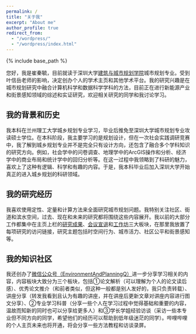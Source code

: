 ```yaml
---
permalink: /
title: "关于我"
excerpt: "About me"
author_profile: true
redirect_from: 
  - "/wordpress/"
  - "/wordpress/index.html"
---
```


{% include base_path %}

您好，我是崔秦毓，目前就读于深圳大学[建筑与城市规划学院](https://saup.szu.edu.cn/)城市规划专业。受到叶信岳老师的影响，决定创办个人的学术主页和其他学术平台。我的研究兴趣是在城市规划研究中融合计算机科学和数据科学学科的方法，目前正在进行新能源产业和街景感知领域的综述和实证研究，欢迎相关研究的同学和我讨论学习。

## 我的背景和历史
我本科在兰州理工大学城乡规划专业学习，毕业后推免至深圳大学城市规划专业攻读硕士学位。在本科阶段，我主要学习的是规划设计，但在一次社会实践调研竞赛中，我了解到城乡规划专业并不是完全只有设计方向，还包含了融合多个学科知识的研究方向。例如，社会学中的问卷调查、地理学中的ArcGIS操作和分析、经济学中的商业布局和统计学中的回归分析等。在这一过程中我领略到了科研的魅力，喜欢上了这种有逻辑、科学和有趣的内容。于是，我本科毕业后加入深圳大学开始真正的进入城乡规划的科研领域。

## 我的研究经历
我喜欢使用定性、定量和计算方法来全面研究城市规划问题。我特别关注社区、街道和滨水空间，过去、现在和未来的研究都将围绕这些内容展开。我以前的大部分工作都集中在主页上栏的[研究成果](https://cuiqinyu.github.io/publications/)、[会议宣讲](https://cuiqinyu.github.io/talks/)和[工作坊](https://cuiqinyu.github.io/portfolio/)三大板块，在那里我放置了每项研究的访问链接，研究主题包括时空间行为、城市活力、社区公平和街景感知等。

## 我的知识社区
我还创办了[微信公众号（EnvironmentAndPlanningQ）]([https://saup.szu.edu.cn/](https://mp.weixin.qq.com/s?__biz=MzkxOTQyMTQ5Ng==&mid=2247483998&idx=1&sn=106316350c1dd61b34a2a4a3c67c6b58&chksm=c1a31509f6d49c1f35bff72fd8c54b29a9d7eb341666f660343f11f9c5029016ebcb664d69f3#rd))进一步分享学习相关的内容，内容板块大致分为三个板块，包括①论文解析（可以理解为个人的论文读后感）、优秀论文推介（和前者类似，但这种一般都是别人发好的，我只负责转载）、讲座分享（转发我看到且认为有趣的讲座，并在讲座后更新文章对讲座内容进行图文分享）、②专业学习科普（分享一些个人在学习过程中觉得基础和重要的内容，温故而知新的同时也可以分享给更多人）和③学长学姐经验访谈（采访一些本专业但不同方向的同学，希望他们的经历可以帮助到低年级迷茫的同学）。哔哩哔哩的个人主页未来也将开通，将会分享一些方法教程和访谈录屏。
